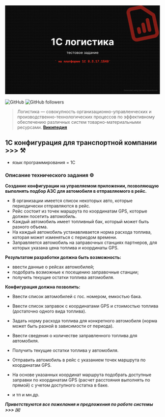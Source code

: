 <kbd><img src="img/1C_логистика.png" /></kbd>

![GitHub](https://img.shields.io/github/license/Alba3k/reserv_system_mendo?style=for-the-badge)
![GitHub followers](https://img.shields.io/github/followers/Alba3k?style=social)

> Логистика — совокупность организационно-управленческих и производственно-технологических процессов по эффективному обеспечению различных систем товарно-материальными ресурсами. [**Википедия**](https://ru.wikipedia.org/wiki/%D0%9B%D0%BE%D0%B3%D0%B8%D1%81%D1%82%D0%B8%D0%BA%D0%B0)

## 1C конфигурация для транспортной компании >>> :hammer_and_pick:

 - язык программирования = 1С
 
### Описание технического задания :gear:


**Создание конфигурации на управляемом приложении, позволяющую выполнять подбор АЗС для автомобиля в отправляемого в рейс.**

- В организации имеется список некоторых авто, которые периодически отправляются в рейс. 
- Рейс состоит из точек маршрута по координатам GPS, которые должен посетить автомобиль. 
- Каждый автомобиль имеет топливный бак, который может быть разного объема. 
- На каждый автомобиль устанавливается норма расхода топлива, которая может изменяться с периодом времени. 
- Заправляется автомобиль на заправочных станциях партнеров, для которых указана цена топлива и координаты GPS. 


**Результатом разработки должна быть возможность:**

- ввести данные о рейсах автомобилей; 
- подобрать возможные к посещению заправочные станции; 
- получить текущие остатки топлива автомобиля.


**Конфигурация должна позволить:**

- Ввести список автомобилей с гос. номером, емкостью бака.
- Ввести список заправок с координатами GPS и стоимостью топлива (достаточно одного вида топлива).
- Задать норму расхода топлива для конкретного автомобиля 
(норма может быть разной в зависимости от периода).
- Ввести сведения о количестве заправленного топлива для автомобиля.
- Получить текущие остатки топлива у автомобиля.
- Отправить автомобиль в рейс с указанием точек маршрута по координатам GPS.
- На основе указанных координат маршрута подобрать доступные заправки по координатам GPS 
(расчет расстояния выполнять по прямой) с учетом доступного остатка в баке.

- и тп и мн.др.

***Приветствуются все пожелания и предложения по работе системы >>> :envelope:***